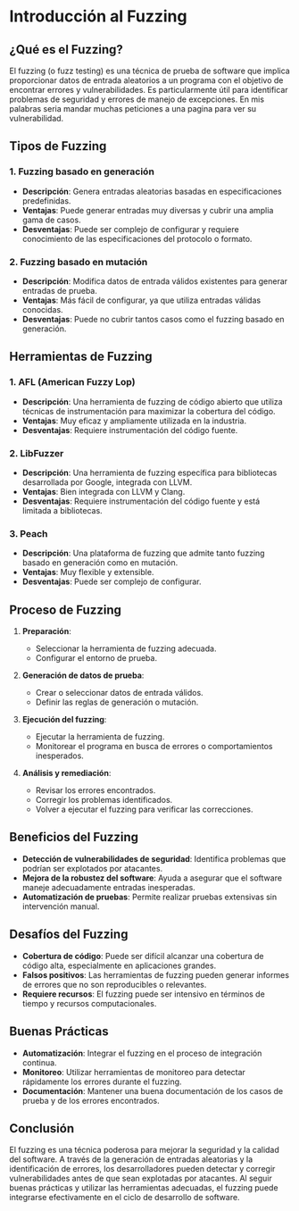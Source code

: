 # Introducción al Fuzzing

## ¿Qué es el Fuzzing?

El fuzzing (o fuzz testing) es una técnica de prueba de software que implica proporcionar datos de entrada aleatorios a un programa con el objetivo de encontrar errores y vulnerabilidades. Es particularmente útil para identificar problemas de seguridad y errores de manejo de excepciones.
En mis palabras seria mandar muchas peticiones a una pagina para ver su vulnerabilidad.


## Tipos de Fuzzing


### 1. Fuzzing basado en generación

- **Descripción**: Genera entradas aleatorias basadas en especificaciones predefinidas.
- **Ventajas**: Puede generar entradas muy diversas y cubrir una amplia gama de casos.
- **Desventajas**: Puede ser complejo de configurar y requiere conocimiento de las especificaciones del protocolo o formato.

### 2. Fuzzing basado en mutación

- **Descripción**: Modifica datos de entrada válidos existentes para generar entradas de prueba.
- **Ventajas**: Más fácil de configurar, ya que utiliza entradas válidas conocidas.
- **Desventajas**: Puede no cubrir tantos casos como el fuzzing basado en generación.

## Herramientas de Fuzzing

### 1. AFL (American Fuzzy Lop)

- **Descripción**: Una herramienta de fuzzing de código abierto que utiliza técnicas de instrumentación para maximizar la cobertura del código.
- **Ventajas**: Muy eficaz y ampliamente utilizada en la industria.
- **Desventajas**: Requiere instrumentación del código fuente.

### 2. LibFuzzer

- **Descripción**: Una herramienta de fuzzing específica para bibliotecas desarrollada por Google, integrada con LLVM.
- **Ventajas**: Bien integrada con LLVM y Clang.
- **Desventajas**: Requiere instrumentación del código fuente y está limitada a bibliotecas.

### 3. Peach

- **Descripción**: Una plataforma de fuzzing que admite tanto fuzzing basado en generación como en mutación.
- **Ventajas**: Muy flexible y extensible.
- **Desventajas**: Puede ser complejo de configurar.

## Proceso de Fuzzing

1. **Preparación**:
   - Seleccionar la herramienta de fuzzing adecuada.
   - Configurar el entorno de prueba.

2. **Generación de datos de prueba**:
   - Crear o seleccionar datos de entrada válidos.
   - Definir las reglas de generación o mutación.

3. **Ejecución del fuzzing**:
   - Ejecutar la herramienta de fuzzing.
   - Monitorear el programa en busca de errores o comportamientos inesperados.

4. **Análisis y remediación**:
   - Revisar los errores encontrados.
   - Corregir los problemas identificados.
   - Volver a ejecutar el fuzzing para verificar las correcciones.

## Beneficios del Fuzzing

- **Detección de vulnerabilidades de seguridad**: Identifica problemas que podrían ser explotados por atacantes.
- **Mejora de la robustez del software**: Ayuda a asegurar que el software maneje adecuadamente entradas inesperadas.
- **Automatización de pruebas**: Permite realizar pruebas extensivas sin intervención manual.

## Desafíos del Fuzzing

- **Cobertura de código**: Puede ser difícil alcanzar una cobertura de código alta, especialmente en aplicaciones grandes.
- **Falsos positivos**: Las herramientas de fuzzing pueden generar informes de errores que no son reproducibles o relevantes.
- **Requiere recursos**: El fuzzing puede ser intensivo en términos de tiempo y recursos computacionales.

## Buenas Prácticas

- **Automatización**: Integrar el fuzzing en el proceso de integración continua.
- **Monitoreo**: Utilizar herramientas de monitoreo para detectar rápidamente los errores durante el fuzzing.
- **Documentación**: Mantener una buena documentación de los casos de prueba y de los errores encontrados.

## Conclusión

El fuzzing es una técnica poderosa para mejorar la seguridad y la calidad del software. A través de la generación de entradas aleatorias y la identificación de errores, los desarrolladores pueden detectar y corregir vulnerabilidades antes de que sean explotadas por atacantes. Al seguir buenas prácticas y utilizar las herramientas adecuadas, el fuzzing puede integrarse efectivamente en el ciclo de desarrollo de software.
